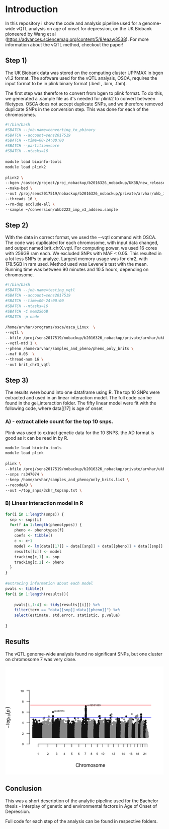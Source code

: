 # Introduction
In this repository i show the code and analysis pipeline used for a genome-wide vQTL analysis on age of onset for depression, on the UK Biobank pioneered by Wang et al (https://advances.sciencemag.org/content/5/8/eaaw3538).
For more information about the vQTL method, checkout the paper!



## Step 1)
The UK Biobank data was stored on the computing cluster UPPMAX in bgen v1.2 format.
The software used for the vQTL analysis, OSCA, requires the input format to be in plink binary format (.bed , .bim, .fam).

The first step was therefore to convert from bgen to plink format. To do this, we generated a .sample file as it's needed for
plink2 to convert between filetypes.
OSCA does not accept duplicate SNPs, and we therefore removed duplicate SNPs in the conversion step.
This was done for each of the chromosomes.

```bash
#!/bin/bash
#SBATCH --job-name=converting_to_pbinary
#SBATCH --account=sens2017519
#SBATCH --time=00-24:00:00
#SBATCH --partition=core
#SBATCH --ntasks=16

module load bioinfo-tools
module load plink2

plink2 \
--bgen /castor/project/proj_nobackup/b2016326_nobackup/UKBB/new_release_20180313/EGAD00010001474_decrypted/ukb_imp_chr3_v3.bgen \
--make-bed \
--out /proj/sens2017519/nobackup/b2016326_nobackup/private/arvhar/ukb_imp_chr3_v3_conv_excl \
--threads 16 \
--rm-dup exclude-all \
--sample ~/conversion/ukb2222_imp_v3_addsex.sample
```

## Step 2)
With the data in correct format, we used the --vqtl command with OSCA.
The code was duplicated for each chromosome, with input data changed, and output named brit_chrX.vqtl.
For computing power, we used 16 cores with 256GB ram each. We excluded SNPs with MAF < 0.05. This resulted in a lot less SNPs to analyze. Largest memory usage was for chr2, with 178.5GB in ram used. Method used was Levene's test with the mean.
Running time was between 90 minutes and 10.5 hours, depending on chromosome.


```bash
#!/bin/bash
#SBATCH --job-name=testing_vqtl
#SBATCH --account=sens2017519
#SBATCH --time=00-24:00:00
#SBATCH --ntasks=16
#SBATCH -C mem256GB
#SBATCH -p node

/home/arvhar/programs/osca/osca_Linux  \
--vqtl \
--bfile /proj/sens2017519/nobackup/b2016326_nobackup/private/arvhar/ukb_imp_chr3_v3_conv_excl \
--vqtl-mtd 1 \
--pheno /home/arvhar/samples_and_pheno/pheno_only_brits \
--maf 0.05  \
--thread-num 16 \
--out brit_chr3_vqtl
```


## Step 3)
The results were bound into one dataframe using R. The top 10 SNPs were extracted and used in an linear interaction model.
The full code can be found in the gei_interaction folder. The fifty linear model were fit with the following code, where
data[[17] is age of onset


### A) - extract allele count for the top 10 snps.
Plink was used to extract genetic data for the 10 SNPS. the AD format is good as it can be read in by R.

```bash
module load bioinfo-tools
module load plink

plink \
--bfile /proj/sens2017519/nobackup/b2016326_nobackup/private/arvhar/ukb_imp_chr3_v3_conv_excl \
--snps rs347074 \
--keep /home/arvhar/samples_and_pheno/only_brits.list \
--recodeAD \
--out ~/top_snps/3chr_topsnp.txt \

```




### B) Linear interaction model in R

```R
for(i in 1:length(snps)) {
  snp <- snps[i]
  for(f in 1:length(phenotypes)) {
    pheno <- phenotypes[f]
    coefs <- tibble()
    c <- c+1
    model <- lm(data[[17]] ~ data[[snp]] + data[[pheno]] + data[[snp]] * data[[pheno]])
    results[[c]] <- model
    tracking[c,1] <- snp
    tracking[c,2] <- pheno
  }
}

#extracing information about each model
pvals <- tibble()
for(i in 1:length(results)){

    pvals[i,1:4] <- tidy(results[[i]]) %>% 
    filter(term == "data[[snp]]:data[[pheno]]") %>% 
    select(estimate, std.error, statistic, p.value)

}

```
## Results
The vQTL genome-wide analysis found no significant SNPs, but one cluster on chromosome 7 was very close.

![](/plots/final_mhplot.png)






## Conclusion
This was a short description of the analytic pipeline used for the Bachelor thesis - Interplay of genetic and environmental factors in Age of Onset of Depression.

Full code for each step of the analysis can be found in respective folders.







